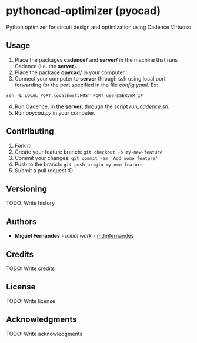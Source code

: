 # pythoncad-optimizer (pyocad)

Python optimizer for circuit design and optimization using Cadence Virtuoso

## Usage

1. Place the packages **cadence/** and **server/** in the machine that runs Cadence (i.e. the **server**).
2. Place the package **opycad/** in your computer.
3. Connect your computer to **server** through ssh using local port forwarding for the port specified in the file *config.yaml*. Ex:

```Shell script
ssh -L LOCAL_PORT:localhost:HOST_PORT user@SERVER_IP
```

4. Run Cadence, in the **server**, through the script *run_cadence.sh*.
5. Run *opycad.py* in your computer.

## Contributing

1. Fork it!
2. Create your feature branch: `git checkout -b my-new-feature`
3. Commit your changes: `git commit -am 'Add some feature'`
4. Push to the branch: `git push origin my-new-feature`
5. Submit a pull request :D

## Versioning

TODO: Write history

## Authors

* **Miguel Fernandes** - *Initial work* - [mdmfernandes](https://github.com/mdmfernandes)

## Credits

TODO: Write credits

## License

TODO: Write license

## Acknowledgments

TODO: Write acknowledgments